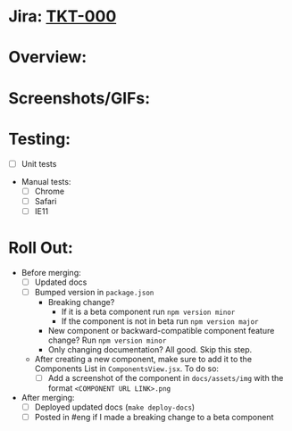 # Jira: [TKT-000](https://clever.atlassian.net/browse/TKT-000)

# Overview:

# Screenshots/GIFs:

# Testing:

- [ ] Unit tests
- Manual tests:
  - [ ] Chrome
  - [ ] Safari
  - [ ] IE11

# Roll Out:

- Before merging:
  - [ ] Updated docs
  - [ ] Bumped version in `package.json`
    - Breaking change?
      - If it is a beta component run `npm version minor`
      - If the component is not in beta run `npm version major`
    - New component or backward-compatible component feature change? Run `npm version minor`
    - Only changing documentation? All good. Skip this step.
  - After creating a new component, make sure to add it to the Components List in `ComponentsView.jsx`. To do so:
    - [ ] Add a screenshot of the component in `docs/assets/img` with the format `<COMPONENT URL LINK>.png`
- After merging:
  - [ ] Deployed updated docs (`make deploy-docs`)
  - [ ] Posted in #eng if I made a breaking change to a beta component
